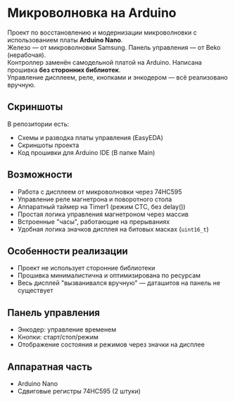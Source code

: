 # Микроволновка на Arduino

Проект по восстановлению и модернизации микроволновки с использованием платы **Arduino Nano**.  
Железо — от микроволновки Samsung. Панель управления — от Beko (нерабочая).  
Контроллер заменён самодельной платой на Arduino. Написана прошивка **без сторонних библиотек**.  
Управление дисплеем, реле, кнопками и энкодером — всё реализовано вручную.

## Скриншоты

В репозитории есть:
- Схемы и разводка платы управления (EasyEDA)
- Скриншоты проекта
- Код прошивки для Arduino IDE (В папке Main)

## Возможности

- Работа с дисплеем от микроволновки через 74HC595
- Управление реле магнетрона и поворотного стола
- Аппаратный таймер на Timer1 (режим CTC, без delay())
- Простая логика управления магнетроном через массив
- Встроенные "часы", работающие на прерываниях
- Удобная логика значков дисплея на битовых масках (`uint16_t`)

## Особенности реализации

- Проект не использует сторонние библиотеки
- Прошивка минималистична и оптимизирована по ресурсам
- Весь дисплей "вызванивался вручную" — даташитов на панель не существует

## Панель управления

- Энкодер: управление временем
- Кнопки: старт/стоп/режим
- Отображение состояния и режимов через значки на дисплее

## Аппаратная часть

- Arduino Nano
- Сдвиговые регистры 74HC595 (2 штуки)
